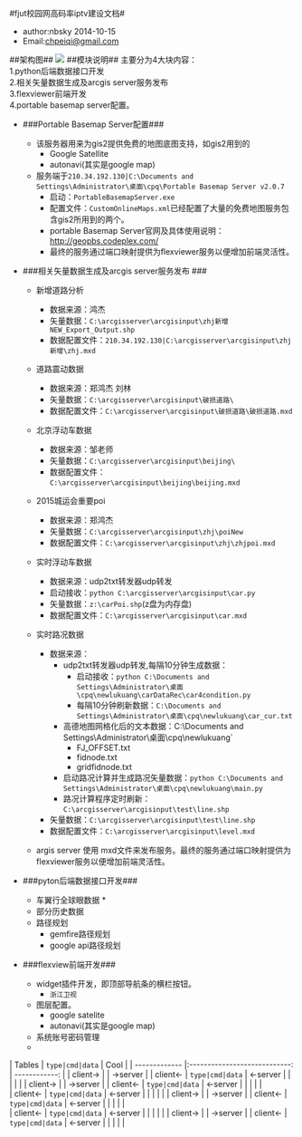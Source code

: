 #fjut校园网高码率iptv建设文档#
 * author:nbsky  2014-10-15
 * Email:<chpeiqi@gmail.com>

##架构图##
![](https://raw.githubusercontent.com/nbsky/fjutgis2/master/gis2%E7%BB%93%E6%9E%84%E5%9B%BE.jpg)
##模块说明##
主要分为4大块内容：  
1.python后端数据接口开发   
2.相关矢量数据生成及arcgis server服务发布  
3.flexviewer前端开发  
4.portable basemap server配置。


* ###Portable Basemap Server配置###

    * 该服务器用来为gis2提供免费的地图底图支持，如gis2用到的
        *  Google Satellite
        *  autonavi(其实是google map)
    * 服务端于`210.34.192.130|C:\Documents and Settings\Administrator\桌面\cpq\Portable Basemap Server v2.0.7`
        * 启动：`PortableBasemapServer.exe`
		* 配置文件：`CustomOnlineMaps.xml`已经配置了大量的免费地图服务包含gis2所用到的两个。
        * portable Basemap Server官网及具体使用说明：<http://geopbs.codeplex.com/>
        * 最终的服务通过端口映射提供为flexviewer服务以便增加前端灵活性。

* ###相关矢量数据生成及arcgis server服务发布  ###
	* 新增道路分析
        * 数据来源：鸿杰
        * 矢量数据：`C:\arcgisserver\arcgisinput\zhj新增NEW_Export_Output.shp`
        * 数据配置文件：`210.34.192.130|C:\arcgisserver\arcgisinput\zhj新增\zhj.mxd`

    * 道路震动数据
        * 数据来源：郑鸿杰 刘林
        * 矢量数据：`C:\arcgisserver\arcgisinput\破损道路\`
        * 数据配置文件：`C:\arcgisserver\arcgisinput\破损道路\破损道路.mxd`
        
    * 北京浮动车数据
        * 数据来源：邹老师
        * 矢量数据：`C:\arcgisserver\arcgisinput\beijing\`
        * 数据配置文件：`C:\arcgisserver\arcgisinput\beijing\beijing.mxd`

    * 2015城运会重要poi
        * 数据来源：郑鸿杰
        * 矢量数据：`C:\arcgisserver\arcgisinput\zhj\poiNew`
        * 数据配置文件：`C:\arcgisserver\arcgisinput\zhj\zhjpoi.mxd`
    
    * 实时浮动车数据
        * 数据来源：udp2txt转发器udp转发
        * 启动接收：`python C:\arcgisserver\arcgisinput\car.py`
        * 矢量数据：`z:\carPoi.shp`(z盘为内存盘)
        * 数据配置文件：`C:\arcgisserver\arcgisinput\car.mxd`
        
    * 实时路况数据
        * 数据来源：
            * udp2txt转发器udp转发,每隔10分钟生成数据： 
                * 启动接收：`python C:\Documents and Settings\Administrator\桌面\cpq\newlukuang\carDataRec\car4condition.py`
                * 每隔10分钟刷新数据：`C:\Documents and Settings\Administrator\桌面\cpq\newlukuang\car_cur.txt`
            * 高德地图网格化后的文本数据：C:\Documents and Settings\Administrator\桌面\cpq\newlukuang\`
                * FJ_OFFSET.txt
                * fidnode.txt
                * gridfidnode.txt
            * 启动路况计算并生成路况矢量数据：`python C:\Documents and Settings\Administrator\桌面\cpq\newlukuang\main.py` 
            * 路况计算程序定时刷新：`C:\arcgisserver\arcgisinput\test\line.shp`
        * 矢量数据：`C:\arcgisserver\arcgisinput\test\line.shp`
        * 数据配置文件：`C:\arcgisserver\arcgisinput\level.mxd`
        
    * argis server 使用 mxd文件来发布服务。最终的服务通过端口映射提供为flexviewer服务以便增加前端灵活性。
    
* ###pyton后端数据接口开发###
    * 车翼行全球眼数据
        *  
    * 部分历史数据
    * 路径规划
        * gemfire路径规划
        * google api路径规划
* ###flexview前端开发###
	* widget插件开发，即顶部导航条的横栏按钮。
		* `浙江卫视`
    * 图层配置。 
        * google satelite
        * autonavi(其实是google map)
    * 系统账号密码管理
    *  




| Tables        | `type|cmd|data`           	| Cool  	|
| ------------- |:----------------------------:	| ------------:	|
| client->	|  				| ->server  	|
| client<-      | `type|cmd|data`     		| <-server	|
|	        |		      		|      		|
| client->	|  				| ->server  	|
| client<-      | `type|cmd|data`     		| <-server	|
|	        |		      		|      		|  
| client<-      | `type|cmd|data`     		| <-server	|
|	        |		      		|      		|
| client->	|  				| ->server  	|
| client<-      | `type|cmd|data`     		| <-server	|
|	        |		      		|      		|  
| client<-      | `type|cmd|data`     		| <-server	|
|	        |		      		|      		|
| client->	|  				| ->server  	|
| client<-      | `type|cmd|data`     		| <-server	|
|	        |		      		|      		|  

